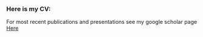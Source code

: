

### Here is my CV: 
For most recent publications and presentations see my google scholar page [Here](https://scholar.google.com/citations?user=3nOjNw4AAAAJ&hl=en)
